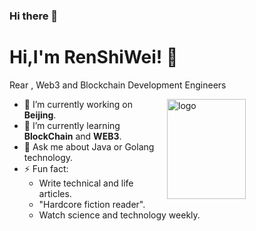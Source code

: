 ### Hi there 👋

<!--
**susu2231595742/susu2231595742** is a ✨ _special_ ✨ repository because its `README.md` (this file) appears on your GitHub profile.

Here are some ideas to get you started:

- 🔭 I’m currently working on ...
- 🌱 I’m currently learning ...
- 👯 I’m looking to collaborate on ...
- 🤔 I’m looking for help with ...
- 💬 Ask me about ...
- 📫 How to reach me: ...
- 😄 Pronouns: ...
- ⚡ Fun fact: ...
-->


# Hi,I'm RenShiWei! 👋
Rear , Web3 and Blockchain Development Engineers

<img src="https://github-readme-stats.vercel.app/api?username=duktig666&show_icons=true&theme=vue" alt="logo" height="160" align="right" width="50%" />

- 🔭 I’m currently working on **Beijing**.
- 🌱 I’m currently learning **BlockChain** and **WEB3**.
- 💬 Ask me about Java or Golang technology.
- ⚡ Fun fact: 
  - Write technical and life articles.
  - "Hardcore fiction reader".
  - Watch science and technology weekly.
